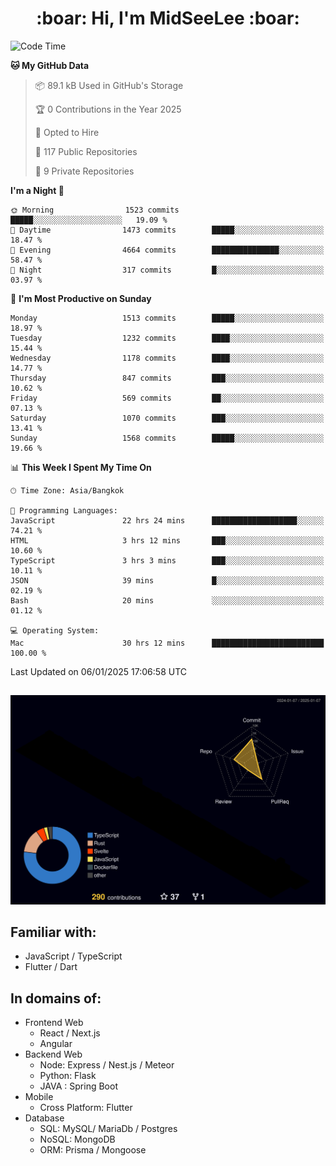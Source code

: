 <h1 align="center"> :boar: Hi, I'm MidSeeLee :boar:</h1>
 
<!--START_SECTION:waka-->
![Code Time](http://img.shields.io/badge/Code%20Time-2%2C348%20hrs%2052%20mins-blue)

**🐱 My GitHub Data** 

> 📦 89.1 kB Used in GitHub's Storage 
 > 
> 🏆 0 Contributions in the Year 2025
 > 
> 💼 Opted to Hire
 > 
> 📜 117 Public Repositories 
 > 
> 🔑 9 Private Repositories 
 > 
**I'm a Night 🦉** 

```text
🌞 Morning                1523 commits        █████░░░░░░░░░░░░░░░░░░░░   19.09 % 
🌆 Daytime                1473 commits        █████░░░░░░░░░░░░░░░░░░░░   18.47 % 
🌃 Evening                4664 commits        ███████████████░░░░░░░░░░   58.47 % 
🌙 Night                  317 commits         █░░░░░░░░░░░░░░░░░░░░░░░░   03.97 % 
```
📅 **I'm Most Productive on Sunday** 

```text
Monday                   1513 commits        █████░░░░░░░░░░░░░░░░░░░░   18.97 % 
Tuesday                  1232 commits        ████░░░░░░░░░░░░░░░░░░░░░   15.44 % 
Wednesday                1178 commits        ████░░░░░░░░░░░░░░░░░░░░░   14.77 % 
Thursday                 847 commits         ███░░░░░░░░░░░░░░░░░░░░░░   10.62 % 
Friday                   569 commits         ██░░░░░░░░░░░░░░░░░░░░░░░   07.13 % 
Saturday                 1070 commits        ███░░░░░░░░░░░░░░░░░░░░░░   13.41 % 
Sunday                   1568 commits        █████░░░░░░░░░░░░░░░░░░░░   19.66 % 
```


📊 **This Week I Spent My Time On** 

```text
🕑︎ Time Zone: Asia/Bangkok

💬 Programming Languages: 
JavaScript               22 hrs 24 mins      ███████████████████░░░░░░   74.21 % 
HTML                     3 hrs 12 mins       ███░░░░░░░░░░░░░░░░░░░░░░   10.60 % 
TypeScript               3 hrs 3 mins        ███░░░░░░░░░░░░░░░░░░░░░░   10.11 % 
JSON                     39 mins             █░░░░░░░░░░░░░░░░░░░░░░░░   02.19 % 
Bash                     20 mins             ░░░░░░░░░░░░░░░░░░░░░░░░░   01.12 % 

💻 Operating System: 
Mac                      30 hrs 12 mins      █████████████████████████   100.00 % 
```


 Last Updated on 06/01/2025 17:06:58 UTC
<!--END_SECTION:waka-->

##

![](./profile-3d-contrib/profile-night-rainbow.svg)

## Familiar with:
- JavaScript / TypeScript
- Flutter / Dart

## In domains of:
- Frontend Web
  - React / Next.js
  - Angular
- Backend Web
  - Node: Express / Nest.js / Meteor
  - Python: Flask
  - JAVA : Spring Boot
- Mobile
  - Cross Platform: Flutter
- Database
  - SQL: MySQL/ MariaDb / Postgres
  - NoSQL: MongoDB
  - ORM: Prisma / Mongoose
